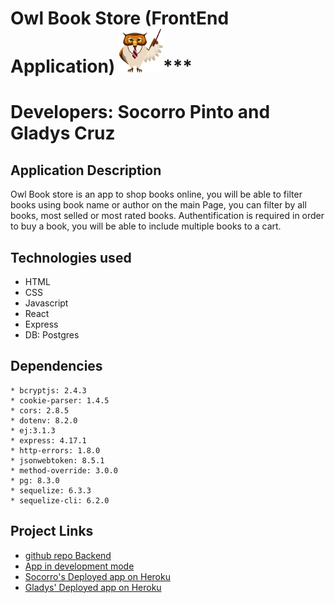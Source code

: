 # **Owl Book Store (FrontEnd Application)** <img src="https://github.com/SocorroPinto/book-store-frontend/blob/master/public/img/OwlBookS.png"  width="70" height="70" />\*\*\*

# **Developers:** Socorro Pinto and Gladys Cruz

## Application Description

Owl Book store is an app to shop books online, you will be able to filter books using book name or author on the main Page, you can filter by all books, most selled or most rated books. Authentification is required in order to buy a book, you will be able to include multiple books to a cart.

## Technologies used

- HTML
- CSS
- Javascript
- React
- Express
- DB: Postgres

## Dependencies

    * bcryptjs: 2.4.3
    * cookie-parser: 1.4.5
    * cors: 2.8.5
    * dotenv: 8.2.0
    * ej:3.1.3
    * express: 4.17.1
    * http-errors: 1.8.0
    * jsonwebtoken: 8.5.1
    * method-override: 3.0.0
    * pg: 8.3.0
    * sequelize: 6.3.3
    * sequelize-cli: 6.2.0

## Project Links

- [github repo Backend](https://github.com/SocorroPinto/book-store-backend)
- [App in development mode](http://localhost:3001/)
- [Socorro's Deployed app on Heroku](https://owl-books-online.herokuapp.com/)
- [Gladys' Deployed app on Heroku](https://owlbook-store.herokuapp.com/)
